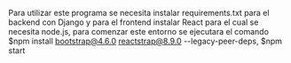 Para utilizar este programa se necesita instalar requirements.txt para el backend con Django y para el frontend instalar React para el cual se necesita node.js, para comenzar este entorno se ejecutara el comando $npm install bootstrap@4.6.0 reactstrap@8.9.0 --legacy-peer-deps, $npm start